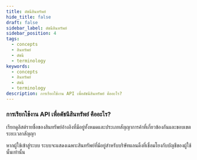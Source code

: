 ```yaml
---
title: ดัชนีสินทรัพย์
hide_title: false
draft: false
sidebar_label: ดัชนีสินทรัพย์
sidebar_position: 4
tags:
  - concepts
  - สินทรัพย์
  - ดัชนี
  - terminology
keywords:
  - concepts
  - สินทรัพย์
  - ดัชนี
  - terminology
description: การเรียกใช้งาน API เพื่อดัชนีสินทรัพย์ คืออะไร?
---
```


### การเรียกใช้งาน API เพื่อดัชนีสินทรัพย์ คืออะไร?

เรียกดูลิสต์รายชื่อของสินทรัพย์อ้างอิงที่มีอยู่ทั้งหมดและประเภทสัญญาการค้าที่เกี่ยวข้องกันและขอบเขตระยะเวลาสัญญา

หากผู้ใช้เข้าสู่ระบบ ระบบจะแสดงเฉพาะสินทรัพย์ที่มีอยู่สำหรับบริษัทแลนดิ้งที่เชื่อมโยงกับบัญชีของผู้ใช้นั้นเท่านั้น
